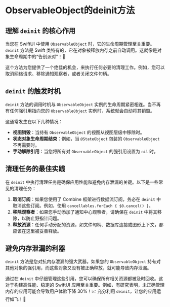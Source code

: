 ﻿# ObservableObject的deinit方法

## 理解 `deinit` 的核心作用

当您在 SwiftUI 中使用 `ObservableObject` 时，它的生命周期管理至关重要。`deinit` 方法是 Swift 类特有的，它在对象被释放内存之前自动调用。这就像是对象生命周期中的“告别派对”！🎉

这个方法为您提供了一个绝佳的机会，来执行任何必要的清理工作。例如，您可以取消网络请求、移除通知观察者，或者关闭文件句柄。

## `deinit` 的触发时机

`deinit` 方法的调用时机与 `ObservableObject` 实例的生命周期紧密相连。当不再有任何强引用指向您的 `ObservableObject` 实例时，系统就会自动将其销毁。

这通常发生在以下几种情况：

*   **视图销毁**：当持有 `ObservableObject` 的视图从视图层级中移除时。
*   **状态对象生命周期结束**：例如，当 `@StateObject` 包装的 `ObservableObject` 不再需要时。
*   **手动解除引用**：当您将所有对 `ObservableObject` 的强引用设置为 `nil` 时。

## 清理任务的最佳实践

在 `deinit` 中执行清理任务是确保应用性能和避免内存泄漏的关键。以下是一些常见的清理任务：

1.  **取消订阅**：如果您使用了 Combine 框架进行数据流订阅，务必在 `deinit` 中取消这些订阅。例如，使用 `cancellables.forEach { $0.cancel() }`。
2.  **移除观察者**：如果您手动添加了通知中心观察者，请确保在 `deinit` 中将其移除，以防止野指针问题。
3.  **释放资源**：任何手动分配的资源，如文件句柄、数据库连接或图形上下文，都应该在这里被妥善释放。

## 避免内存泄漏的利器

`deinit` 方法是您对抗内存泄漏的强大武器。如果您的 `ObservableObject` 持有对其他对象的强引用，而这些对象又没有被正确释放，就可能导致内存泄漏。

通过在 `deinit` 中仔细管理这些引用，您可以确保所有相关资源都被及时回收。这对于构建高性能、稳定的 SwiftUI 应用至关重要。例如，有研究表明，未正确管理内存的应用可能会导致用户体验下降 30%！📈 充分利用 `deinit`，让您的应用运行如飞！🚀


